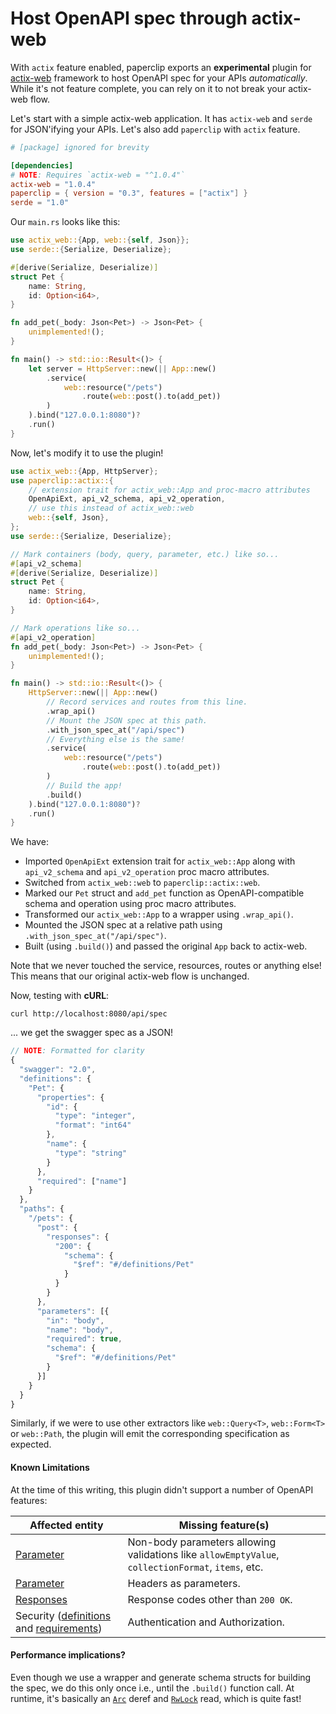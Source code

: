 # Host OpenAPI spec through actix-web

With `actix` feature enabled, paperclip exports an **experimental** plugin for [actix-web](https://github.com/actix/actix-web) framework to host OpenAPI spec for your APIs *automatically*. While it's not feature complete, you can rely on it to not break your actix-web flow.

Let's start with a simple actix-web application. It has `actix-web` and `serde` for JSON'ifying your APIs. Let's also add `paperclip` with `actix` feature.

```toml
# [package] ignored for brevity

[dependencies]
# NOTE: Requires `actix-web = "^1.0.4"`
actix-web = "1.0.4"
paperclip = { version = "0.3", features = ["actix"] }
serde = "1.0"
```

Our `main.rs` looks like this:

```rust
use actix_web::{App, web::{self, Json}};
use serde::{Serialize, Deserialize};

#[derive(Serialize, Deserialize)]
struct Pet {
    name: String,
    id: Option<i64>,
}

fn add_pet(_body: Json<Pet>) -> Json<Pet> {
    unimplemented!();
}

fn main() -> std::io::Result<()> {
    let server = HttpServer::new(|| App::new()
        .service(
            web::resource("/pets")
                .route(web::post().to(add_pet))
        )
    ).bind("127.0.0.1:8080")?
    .run()
}
```

Now, let's modify it to use the plugin!

```rust
use actix_web::{App, HttpServer};
use paperclip::actix::{
    // extension trait for actix_web::App and proc-macro attributes
    OpenApiExt, api_v2_schema, api_v2_operation,
    // use this instead of actix_web::web
    web::{self, Json},
};
use serde::{Serialize, Deserialize};

// Mark containers (body, query, parameter, etc.) like so...
#[api_v2_schema]
#[derive(Serialize, Deserialize)]
struct Pet {
    name: String,
    id: Option<i64>,
}

// Mark operations like so...
#[api_v2_operation]
fn add_pet(_body: Json<Pet>) -> Json<Pet> {
    unimplemented!();
}

fn main() -> std::io::Result<()> {
    HttpServer::new(|| App::new()
        // Record services and routes from this line.
        .wrap_api()
        // Mount the JSON spec at this path.
        .with_json_spec_at("/api/spec")
        // Everything else is the same!
        .service(
            web::resource("/pets")
                .route(web::post().to(add_pet))
        )
        // Build the app!
        .build()
    ).bind("127.0.0.1:8080")?
    .run()
}
```

We have:

 - Imported `OpenApiExt` extension trait for `actix_web::App` along with `api_v2_schema` and `api_v2_operation` proc macro attributes.
 - Switched from `actix_web::web` to `paperclip::actix::web`.
 - Marked our `Pet` struct and `add_pet` function as OpenAPI-compatible schema and operation using proc macro attributes.
 - Transformed our `actix_web::App` to a wrapper using `.wrap_api()`.
 - Mounted the JSON spec at a relative path using `.with_json_spec_at("/api/spec")`.
 - Built (using `.build()`) and passed the original `App` back to actix-web.

Note that we never touched the service, resources, routes or anything else! This means that our original actix-web flow is unchanged.

Now, testing with **cURL**:

```
curl http://localhost:8080/api/spec
```

... we get the swagger spec as a JSON!

```js
// NOTE: Formatted for clarity
{
  "swagger": "2.0",
  "definitions": {
    "Pet": {
      "properties": {
        "id": {
          "type": "integer",
          "format": "int64"
        },
        "name": {
          "type": "string"
        }
      },
      "required": ["name"]
    }
  },
  "paths": {
    "/pets": {
      "post": {
        "responses": {
          "200": {
            "schema": {
              "$ref": "#/definitions/Pet"
            }
          }
        }
      },
      "parameters": [{
        "in": "body",
        "name": "body",
        "required": true,
        "schema": {
          "$ref": "#/definitions/Pet"
        }
      }]
    }
  }
}
```

Similarly, if we were to use other extractors like `web::Query<T>`, `web::Form<T>` or `web::Path`, the plugin will emit the corresponding specification as expected.

#### Known Limitations

At the time of this writing, this plugin didn't support a number of OpenAPI features:

Affected entity | Missing feature(s)
--------------- | ---------------
[Parameter](https://github.com/OAI/OpenAPI-Specification/blob/master/versions/2.0.md#parameter-object) | Non-body parameters allowing validations like `allowEmptyValue`, `collectionFormat`, `items`, etc.
[Parameter](https://github.com/OAI/OpenAPI-Specification/blob/master/versions/2.0.md#parameter-object) | Headers as parameters.
[Responses](https://github.com/OAI/OpenAPI-Specification/blob/master/versions/2.0.md#responsesObject) | Response codes other than `200 OK`.
Security ([definitions](https://github.com/OAI/OpenAPI-Specification/blob/master/versions/2.0.md#securityDefinitionsObject) and [requirements](https://github.com/OAI/OpenAPI-Specification/blob/master/versions/2.0.md#securityRequirementObject)) | Authentication and Authorization.

#### Performance implications?

Even though we use a wrapper and generate schema structs for building the spec, we do this only once i.e., until the `.build()` function call. At runtime, it's basically an [`Arc`](https://doc.rust-lang.org/std/sync/struct.Arc.html) deref and [`RwLock`](https://docs.rs/parking_lot/*/parking_lot/type.RwLock.html) read, which is quite fast!
